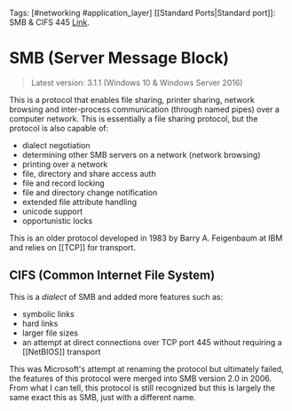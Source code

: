 Tags: [#networking #application_layer]
[[Standard Ports|Standard port]]: SMB & CIFS 445
[Link](https://en.wikipedia.org/wiki/Server_Message_Block).

# SMB (Server Message Block)

>Latest version: 3.1.1 (Windows 10 & Windows Server 2016)

This is a protocol that enables file sharing, printer sharing, network browsing and inter-process communication (through named pipes) over a computer network. This is essentially a file sharing protocol, but the protocol is also capable of:

- dialect negotiation
- determining other SMB servers on a network (network browsing)
- printing over a network
- file, directory and share access auth
- file and record locking
- file and directory change notification
- extended file attribute handling
- unicode support
- opportunistic locks

This is an older protocol developed in 1983 by Barry A. Feigenbaum at IBM and relies on [[TCP]] for transport.

## CIFS (Common Internet File System)

This is a *dialect* of SMB and added more features such as:

- symbolic links
- hard links
- larger file sizes
- an attempt at direct connections over TCP port 445 without requiring a [[NetBIOS]] transport

This was Microsoft's attempt at renaming the protocol but ultimately failed, the features of this protocol were merged into SMB version 2.0 in 2006. From what I can tell, this protocol is still recognized but this is largely the same exact this as SMB, just with a different name.
